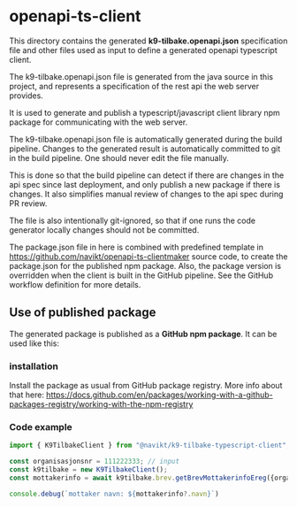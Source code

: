 openapi-ts-client
=================

This directory contains the generated **k9-tilbake.openapi.json** specification file and other files used as input to define
a generated openapi typescript client.

The k9-tilbake.openapi.json file is generated from the java source in this project, and represents a specification of the 
rest api the web server provides.

It is used to generate and publish a typescript/javascript client library npm package for communicating with the web server.

The k9-tilbake.openapi.json file is automatically generated during the build pipeline. Changes to the generated result is 
automatically committed to git in the build pipeline. One should never edit the file manually.

This is done so that the build pipeline can detect if there are changes in the api spec since last deployment, and only
publish a new package if there is changes. It also simplifies manual review of changes to the api spec during PR review.

The file is also intentionally git-ignored, so that if one runs the code generator locally changes should not be committed.

The package.json file in here is combined with predefined template in https://github.com/navikt/openapi-ts-clientmaker 
source code, to create the package.json for the published npm package. Also, the package version is overridden when the 
client is built in the GitHub pipeline. See the GitHub workflow definition for more details.

## Use of published package

The generated package is published as a **GitHub npm package**. It can be used like this:

### installation
Install the package as usual from GitHub package registry. More info about that here: 
 https://docs.github.com/en/packages/working-with-a-github-packages-registry/working-with-the-npm-registry

### Code example
```typescript
import { K9TilbakeClient } from "@navikt/k9-tilbake-typescript-client";

const organisasjonsnr = 111222333; // input
const k9tilbake = new K9TilbakeClient();
const mottakerinfo = await k9tilbake.brev.getBrevMottakerinfoEreg({organisasjonsnr})

console.debug(`mottaker navn: ${mottakerinfo?.navn}`)
```

